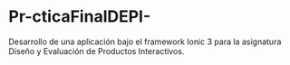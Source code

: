 # Pr-cticaFinalDEPI-
Desarrollo de una aplicación bajo el framework Ionic 3 para la asignatura Diseño y Evaluación de Productos Interactivos.
